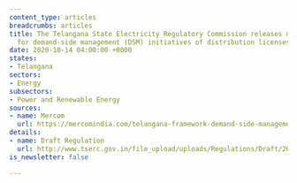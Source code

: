 ```yaml
---
content_type: articles
breadcrumbs: articles
title: The Telangana State Electricity Regulatory Commission releases draft regulations
  for demand-side management (DSM) initiatives of distribution licenses
date: 2020-10-14 04:00:00 +0000
states:
- Telangana
sectors:
- Energy
subsectors:
- Power and Renewable Energy
sources:
- name: Mercom
  url: https://mercomindia.com/telangana-framework-demand-side-management/
details:
- name: Draft Regulation
  url: http://www.tserc.gov.in/file_upload/uploads/Regulations/Draft/2020/Draft%20TSERC%20(DSM)%20Regulations%202020.pdf
is_newsletter: false

---
```

